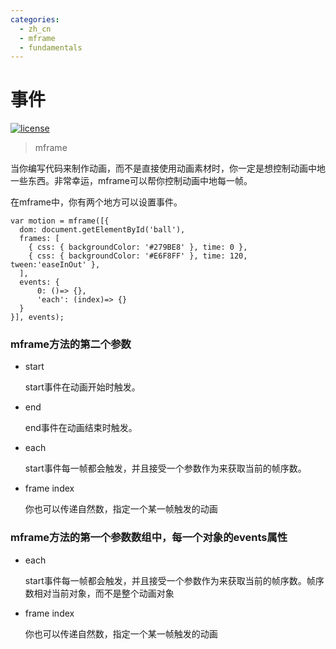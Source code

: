 ```yaml
---
categories:
  - zh_cn
  - mframe
  - fundamentals
---
```

# 事件

[![license](https://img.shields.io/github/license/momentum-design/momentum-ui.svg?color=blueviolet)](https://github.com/momentum-design/momentum-ui/blob/master/charts/LICENSE)

> mframe


当你编写代码来制作动画，而不是直接使用动画素材时，你一定是想控制动画中地一些东西。非常幸运，mframe可以帮你控制动画中地每一帧。

在mframe中，你有两个地方可以设置事件。

```
var motion = mframe([{
  dom: document.getElementById('ball'),
  frames: [
    { css: { backgroundColor: '#279BE8' }, time: 0 },
    { css: { backgroundColor: '#E6F8FF' }, time: 120, tween:'easeInOut' },
  ],
  events: {
      0: ()=> {},
      'each': (index)=> {}
  }
}], events);
```

### mframe方法的第二个参数

+ start

    start事件在动画开始时触发。

+ end

    end事件在动画结束时触发。

+ each

    start事件每一帧都会触发，并且接受一个参数作为来获取当前的帧序数。

+ frame index

    你也可以传递自然数，指定一个某一帧触发的动画

### mframe方法的第一个参数数组中，每一个对象的events属性

+ each

    start事件每一帧都会触发，并且接受一个参数作为来获取当前的帧序数。帧序数相对当前对象，而不是整个动画对象

+ frame index

    你也可以传递自然数，指定一个某一帧触发的动画

